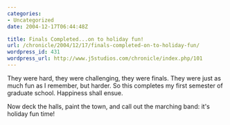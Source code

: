 ```yaml
--- 
categories:
- Uncategorized
date: 2004-12-17T06:44:48Z

title: Finals Completed...on to holiday fun!
url: /chronicle/2004/12/17/finals-completed-on-to-holiday-fun/
wordpress_id: 431
wordpress_url: http://www.j5studios.com/chronicle/index.php/101
---
```


They were hard, they were challenging, they were finals.  They were just as much fun as I remember, but harder.  So this completes my first semester of graduate school.  Happiness shall ensue.


Now deck the halls, paint the town, and call out the marching band: it's holiday fun time!

